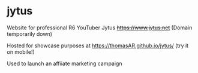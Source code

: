 # jytus
Website for professional R6 YouTuber Jytus
~~https://www.jytus.net~~ (Domain temporarily down)

Hosted for showcase purposes at https://thomasAR.github.io/jytus/ (try it on mobile!)

Used to launch an affiiate marketing campaign
